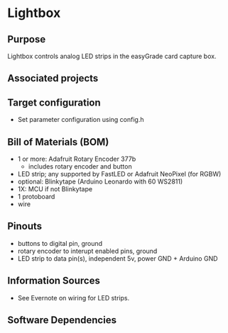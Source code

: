 # Lightbox
## Purpose
Lightbox controls analog LED strips in the easyGrade card capture box.

## Associated projects

## Target configuration
- Set parameter configuration using config.h

## Bill of Materials (BOM)
  - 1 or more: Adafruit Rotary Encoder 377b
    - includes rotary encoder and button
  - LED strip; any supported by FastLED or Adafruit NeoPixel (for RGBW)
  - optional: Blinkytape (Arduino Leonardo with 60 WS2811)
  - 1X: MCU if not Blinkytape
  - 1 protoboard
  - wire

## Pinouts
  - buttons to digital pin, ground
  - rotary encoder to interupt enabled pins, ground
  - LED strip to data pin(s), independent 5v, power GND + Arduino GND

## Information Sources
- See Evernote on wiring for LED strips.

## Software Dependencies